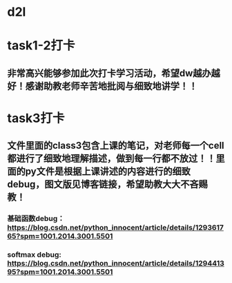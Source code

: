 # d2l
# task1-2打卡
## 非常高兴能够参加此次打卡学习活动，希望dw越办越好！感谢助教老师辛苦地批阅与细致地讲学！！
# task3打卡
## 文件里面的class3包含上课的笔记，对老师每一个cell都进行了细致地理解描述，做到每一行都不放过！！里面的py文件是根据上课讲述的内容进行的细致debug，图文版见博客链接，希望助教大大不吝赐教！
### 基础函数debug：https://blog.csdn.net/python_innocent/article/details/129361765?spm=1001.2014.3001.5501
### softmax debug: https://blog.csdn.net/python_innocent/article/details/129441395?spm=1001.2014.3001.5501

